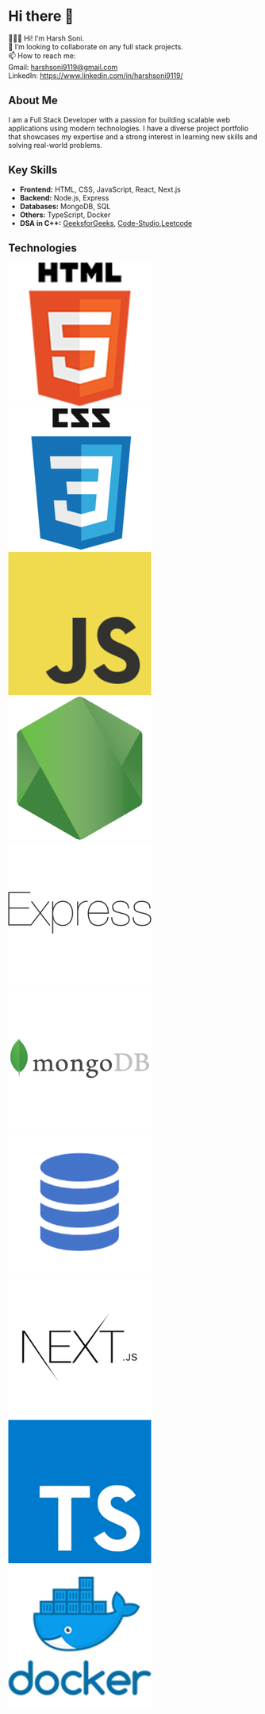 # Hi there 👋

👨🏼‍🎓 Hi! I’m Harsh Soni.  
👯 I’m looking to collaborate on any full stack projects.  
📫 How to reach me:  
Gmail: harshsoni9119@gmail.com  
LinkedIn: https://www.linkedin.com/in/harshsoni9119/

## About Me
I am a Full Stack Developer with a passion for building scalable web applications using modern technologies. I have a diverse project portfolio that showcases my expertise and a strong interest in learning new skills and solving real-world problems.

## Key Skills
- **Frontend:** HTML, CSS, JavaScript, React, Next.js
- **Backend:** Node.js, Express
- **Databases:** MongoDB, SQL
- **Others:** TypeScript, Docker
- **DSA in C++:** [GeeksforGeeks]([https://www.geeksforgeeks.org](https://www.geeksforgeeks.org/user/harshsoni9119/)), [Code-Studio](https://www.naukri.com/code360/profile/harshsoni),[Leetcode](https://leetcode.com/u/harshsoni9119/)

## Technologies
![HTML](https://raw.githubusercontent.com/github/explore/main/topics/html/html.png)
![CSS](https://raw.githubusercontent.com/github/explore/main/topics/css/css.png)
![JavaScript](https://raw.githubusercontent.com/github/explore/main/topics/javascript/javascript.png)
![Node.js](https://raw.githubusercontent.com/github/explore/main/topics/nodejs/nodejs.png)
![Express](https://raw.githubusercontent.com/github/explore/main/topics/express/express.png)
![MongoDB](https://raw.githubusercontent.com/github/explore/main/topics/mongodb/mongodb.png)
![SQL](https://raw.githubusercontent.com/github/explore/main/topics/sql/sql.png)
![Next.js](https://raw.githubusercontent.com/github/explore/main/topics/nextjs/nextjs.png)
![TypeScript](https://raw.githubusercontent.com/github/explore/main/topics/typescript/typescript.png)
![Docker](https://raw.githubusercontent.com/github/explore/main/topics/docker/docker.png)

